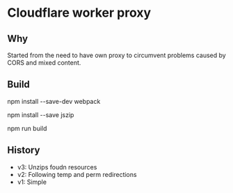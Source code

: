 # Cloudflare worker proxy

## Why
Started from the need to have own proxy to circumvent problems caused by CORS and mixed content.

## Build
npm install --save-dev webpack

npm install --save jszip

npm run build

## History
  - v3: Unzips foudn resources
  - v2: Following temp and perm redirections
  - v1: Simple
